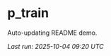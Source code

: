 # p_train

Auto-updating README demo.

<!--START_SECTION:status-->
_Last run: 2025-10-04 09:20 UTC_
<!--END_SECTION:status-->

















































































































































































































































































































































































































































































































































































































































































































































































































































































































































































